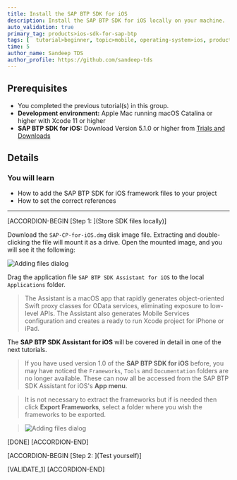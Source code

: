 ```yaml
---
title: Install the SAP BTP SDK for iOS
description: Install the SAP BTP SDK for iOS locally on your machine.
auto_validation: true
primary_tag: products>ios-sdk-for-sap-btp
tags: [  tutorial>beginner, topic>mobile, operating-system>ios, products>sap-business-technology-platform, products>sap-mobile-services ]
time: 5
author_name: Sandeep TDS
author_profile: https://github.com/sandeep-tds
---
```


## Prerequisites  

- You completed the previous tutorial(s) in this group.
- **Development environment:** Apple Mac running macOS Catalina or higher with Xcode 11 or higher
- **SAP BTP SDK for iOS:** Download Version 5.1.0 or higher from [Trials and Downloads](https://developers.sap.com/trials-downloads.html?search=sdk%20for%20ios)

## Details

### You will learn  

- How to add the SAP BTP SDK for iOS framework files to your project
- How to set the correct references

---

[ACCORDION-BEGIN [Step 1: ](Store SDK files locally)]

Download the `SAP-CP-for-iOS.dmg` disk image file. Extracting and double-clicking the file will mount it as a drive. Open the mounted image, and you will see it the following:

![Adding files dialog](fiori-ios-hcpms-install-sdk-01.png)

Drag the application file `SAP BTP SDK Assistant for iOS` to the local `Applications` folder.

> The Assistant is a macOS app that rapidly generates object-oriented Swift proxy classes for OData services, eliminating exposure to low-level APIs. The Assistant also generates Mobile Services configuration and creates a ready to run Xcode project for iPhone or iPad.

The **SAP BTP SDK Assistant for iOS** will be covered in detail in one of the next tutorials.

>If you have used version 1.0 of the **SAP BTP SDK for iOS** before, you may have noticed the `Frameworks`, `Tools` and `Documentation` folders are no longer available. These can now all be accessed from the SAP BTP SDK Assistant for iOS's **App menu**.

>It is not necessary to extract the frameworks but if is needed then click **Export Frameworks**, select a folder where you wish the frameworks to be exported.

> ![Adding files dialog](fiori-ios-hcpms-install-sdk-02.png)

[DONE]
[ACCORDION-END]

[ACCORDION-BEGIN [Step 2: ](Test yourself)]

[VALIDATE_1]
[ACCORDION-END]
